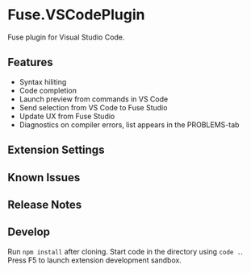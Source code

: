 # Fuse.VSCodePlugin

Fuse plugin for Visual Studio Code.

## Features

- Syntax hiliting
- Code completion
- Launch preview from commands in VS Code
- Send selection from VS Code to Fuse Studio
- Update UX from Fuse Studio
- Diagnostics on compiler errors, list appears in the PROBLEMS-tab

## Extension Settings

## Known Issues

## Release Notes

## Develop

Run `npm install` after cloning. Start code in the directory using `code .`. Press F5 to launch extension development sandbox.
